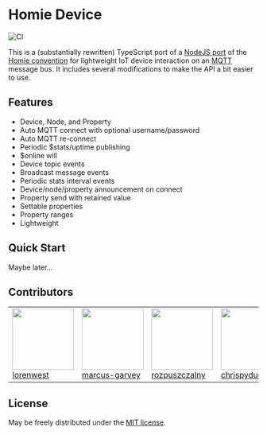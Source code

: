 Homie Device
============

![CI](https://github.com/chrispyduck/homie-device/workflows/CI/badge.svg)

This is a (substantially rewritten) TypeScript port of a [NodeJS port](https://github.com/microclimates/homie-device) of the [Homie convention](https://github.com/marvinroger/homie) for lightweight IoT device interaction on an [MQTT](https://en.wikipedia.org/wiki/MQTT) message bus. It includes several modifications to make the API a bit easier to use.

Features
--------

* Device, Node, and Property
* Auto MQTT connect with optional username/password
* Auto MQTT re-connect
* Periodic $stats/uptime publishing
* $online will
* Device topic events
* Broadcast message events
* Periodic stats interval events
* Device/node/property announcement on connect
* Property send with retained value
* Settable properties
* Property ranges
* Lightweight

Quick Start
-----------

Maybe later...

Contributors
------------
<table id="contributors"><tr><td><img width="124" src="https://avatars2.githubusercontent.com/u/373538?v=4"><br/><a href="https://github.com/lorenwest">lorenwest</a></td><td><img width="124" src="https://avatars0.githubusercontent.com/u/7427179?v=4"><br/><a href="https://github.com/marcus-garvey">marcus-garvey</a></td><td><img width="124" src="https://avatars0.githubusercontent.com/u/7627635?v=4"><br/><a href="https://github.com/rozpuszczalny">rozpuszczalny</a></td><td><img width="124" src="https://avatars0.githubusercontent.com/u/10454636?v=4"><br/><a href="https://github.com/chrispyduck">chrispyduck</a></td><td><img width="124" src="https://avatars1.githubusercontent.com/u/35524902?v=4"><br/><a href="https://github.com/freddebacker">freddebacker</a></td><td><img width="124" src="https://avatars0.githubusercontent.com/u/52833340?v=4"><br/><a href="https://github.com/wolfgangcolsman">wolfgangcolsman</a></td></tr></table>

License
-------

May be freely distributed under the [MIT license](https://raw.githubusercontent.com/chrispyduck/homie-device/master/LICENSE).

